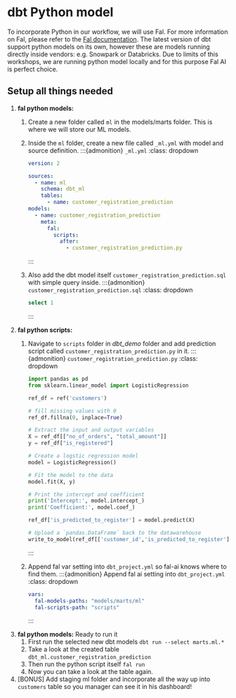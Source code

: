 # dbt Python model

To incorporate Python in our workflow, we will use Fal. For more information on Fal, please refer to the [Fal documentation](https://fal.ai/).
The latest version of dbt support python models on its own, however these are models running directly inside vendors: e.g. Snowpark or Databricks. Due to limits of this workshops, we are running python model locally and for this purpose Fal AI is perfect choice.

## Setup all things needed

1. **fal python models:** 
   1. Create a new folder called `ml` in the models/marts folder. This is where we will store our ML models.
   2. Inside the `ml` folder, create a new file called `_ml.yml` with model and source definition.
      :::{admonition} `_ml.yml`
      :class: dropdown

      ```yaml
      version: 2

      sources:
        - name: ml
          schema: dbt_ml
          tables:
            - name: customer_registration_prediction
      models:
        - name: customer_registration_prediction
          meta:
            fal:
              scripts:
                after:
                  - customer_registration_prediction.py
      ```
      :::
   3. Also add the dbt model itself `customer_registration_prediction.sql` with simple query inside.
      :::{admonition} `customer_registration_prediction.sql`
      :class: dropdown

      ```sql
      select 1
      ```
      :::
1. **fal python scripts:** 
   1. Navigate to `scripts` folder in *dbt_demo* folder and add prediction script called `customer_registration_prediction.py` in it.
      :::{admonition} `customer_registration_prediction.py`
      :class: dropdown

      ```python
      import pandas as pd
      from sklearn.linear_model import LogisticRegression

      ref_df = ref('customers')

      # fill missing values with 0
      ref_df.fillna(0, inplace=True)

      # Extract the input and output variables
      X = ref_df[["no_of_orders", "total_amount"]]
      y = ref_df["is_registered"]

      # Create a logstic regression model
      model = LogisticRegression()

      # Fit the model to the data
      model.fit(X, y)

      # Print the intercept and coefficient
      print('Intercept:', model.intercept_)
      print('Coefficient:', model.coef_)

      ref_df['is_predicted_to_register'] = model.predict(X)

      # Upload a `pandas.DataFrame` back to the datawarehouse
      write_to_model(ref_df[['customer_id','is_predicted_to_register']])
      ```
      :::
   2. Append fal var setting into `dbt_project.yml` so fal-ai knows where to find them.
      :::{admonition} Append fal ai setting into `dbt_project.yml`
      :class: dropdown

      ```yaml
      vars:
        fal-models-paths: "models/marts/ml"
        fal-scripts-path: "scripts"
      ```
      :::
1. **fal python models:** Ready to run it 
   1. First run the selected new dbt models `dbt run --select marts.ml.*`
   2. Take a look at the created table `dbt_ml.customer_registration_prediction`
   3. Then run the python script itself `fal run`
   4. Now you can take a look at the table again.
2. [BONUS] Add staging ml folder and incorporate all the way up into `customers` table so you manager can see it in his dashboard!
